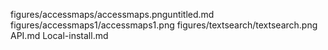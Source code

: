 
figures/accessmaps/accessmaps.pnguntitled.md
figures/accessmaps1/accessmaps1.png
figures/textsearch/textsearch.png
API.md
Local-install.md